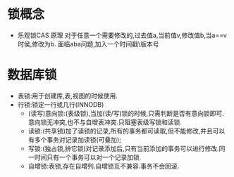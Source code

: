 # 锁概念
   - 乐观锁CAS
   原理 对于任意一个需要修改的,过去值a,当前值v,修改值b,当a==v时侯,修改为b.
   面临aba问题,加入一个时间戳\版本号

# 数据库锁
   - 表锁:用于创建库,表,视图的时候使用.
   - 行锁:锁定一行或几行(INNODB)
      - (读写)意向锁:(表级锁),当加(读/写)锁的时候,只需判断是否有意向锁即可.意向锁无冲突,也不与自增表冲突.只阻塞表级写锁和读锁.
      - 读锁:(共享锁)加了读锁的记录,所有的事务都可读取,但不能修改,并且可以有多个事务对记录加读锁(可叠加);
      - 写锁:(独占锁,排它锁)对记录添加后,只有当前添加的事务可以进行修改.同一时间只有一个事务可以对一个记录加锁.
      - 自增锁:表锁,存在自增列.自增锁互不兼容.事务不会回滚. 

